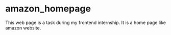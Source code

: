 # amazon_homepage
This web page is a task during my frontend internship. It is a home page like amazon website.
